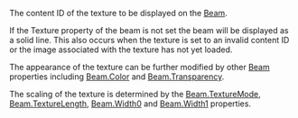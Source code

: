 The content ID of the texture to be displayed on the [Beam](https://create.roblox.com/docs/reference/engine/classes/Beam).

If the Texture property of the beam is not set the beam will be displayed
as a solid line. This also occurs when the texture is set to an invalid
content ID or the image associated with the texture has not yet loaded.

The appearance of the texture can be further modified by other [Beam](https://create.roblox.com/docs/reference/engine/classes/Beam)
properties including [Beam.Color](https://create.roblox.com/docs/reference/engine/classes/Beam#Color) and [Beam.Transparency](https://create.roblox.com/docs/reference/engine/classes/Beam#Transparency).

The scaling of the texture is determined by the [Beam.TextureMode](https://create.roblox.com/docs/reference/engine/classes/Beam#TextureMode),
[Beam.TextureLength](https://create.roblox.com/docs/reference/engine/classes/Beam#TextureLength), [Beam.Width0](https://create.roblox.com/docs/reference/engine/classes/Beam#Width0) and [Beam.Width1](https://create.roblox.com/docs/reference/engine/classes/Beam#Width1) properties.